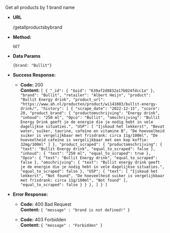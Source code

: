 Get all products by 1 brand name
  
* **URL**

  /getallproductsbybrand

* **Method:**
 
  `GET`

* **Data Params**

  `{brand: "Bullit"}`

* **Success Response:**

  * **Code:** 200 <br />
    **Content:** `
[
  {
    "_id": {
      "$oid": "639af2d8832a17b024fdcc1a"
    },
    "brand": "Bullit",
    "retailer": "Albert Heijn",
    "product": "Bullit Energy drink",
    "product_url": "https://www.ah.nl/producten/product/wi141083/bullit-energy-drink/",
    "history": [
      {
        "scrape_date": "2022-12-15",
        "score": 20,
        "product_brand": {
          "productomschrijving": "Energy drink",
          "inhoud": "250 ml",
          "Opco": "Bullit",
          "omschrijving": "Bullit Energy Drink geeft je de energie die je nodig hebt in vele dagelijkse situaties.",
          "USP": [
            "Ijskoud het lekkerst",
            "Bevat water, suiker, taurine, cafeïne en vitamine B",
            "De hoeveelheid suiker is vergelijkbaar met frisdrank: circa 11g/100ml",
            "De hoeveelheid cafeïne is vergelijkbaar met een kop koffie: 32mg/100ml"
          ]
        },
        "product_scraped": {
          "productomschrijving": {
            "text": "Bullit Energy drink",
            "equal_to_scraped": false
          },
          "inhoud": {
            "text": "250 ml",
            "equal_to_scraped": true
          },
          "Opco": {
            "text": "Bullit Energy drink",
            "equal_to_scraped": false
          },
          "omschrijving": {
            "text": "Bullit energy drink geeft je de energie die je nodig hebt in vele dagelijkse situaties.",
            "equal_to_scraped": false
          },
          "USP": {
            "text": [
              "Ijskoud het lekkerst",
              "Not found",
              "De hoeveelheid suiker is vergelijkbaar met frisdrank: circa 11g/100ml",
              "Not found"
            ],
            "equal_to_scraped": false
          }
        }
      },
    ]
  }
]
    `
 
* **Error Response:**
  * **Code:** 400 Bad Request <br />
    **Content:** `{ "message" : "brand is not defined!" }`
    
  * **Code:** 403 Forbidden <br />
    **Content:** `{ "message" : "Forbidden" }`
